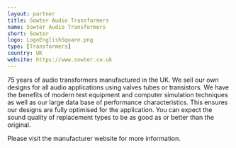 ```yaml
---
layout: partner
title: Sowter Audio Transformers
name: Sowter Audio Transformers
short: Sowter
logo: LogoEnglishSquare.png
type: [Transformers]
country: UK
website: https://www.sowter.co.uk
---
```


75 years of audio transformers manufactured in the UK. We sell our own designs for all audio applications using valves tubes or transistors. We have the benefits of modern test equipment and computer simulation techniques as well as our large data base of performance characteristics. This ensures our designs are fully optimised for the application. You can expect the sound quality of replacement types to be as good as or better than the original.

Please visit the manufacturer website for more information.
